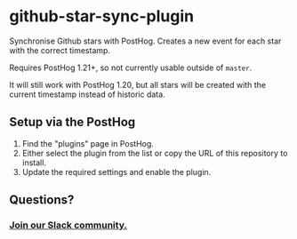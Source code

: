 # github-star-sync-plugin

Synchronise Github stars with PostHog. Creates a new event for each star with the correct timestamp.

Requires PostHog 1.21+, so not currently usable outside of `master`.

It will still work with PostHog 1.20, but all stars will be created with the current timestamp instead of historic data.

## Setup via the PostHog

1. Find the "plugins" page in PostHog.
2. Either select the plugin from the list or copy the URL of this repository to install.
3. Update the required settings and enable the plugin.

## Questions?

### [Join our Slack community.](https://join.slack.com/t/posthogusers/shared_invite/enQtOTY0MzU5NjAwMDY3LTc2MWQ0OTZlNjhkODk3ZDI3NDVjMDE1YjgxY2I4ZjI4MzJhZmVmNjJkN2NmMGJmMzc2N2U3Yjc3ZjI5NGFlZDQ)
